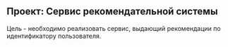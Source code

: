 ## Проект: Сервис рекомендательной системы

Цель - необходимо реализовать сервис, выдающий рекомендации по идентификатору пользователя.
